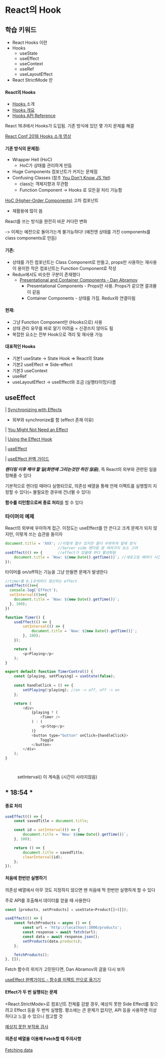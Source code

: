 # React의 Hook

## 학습 키워드

* React Hooks 이란
* Hooks
  * useState
  * useEffect
  * useContext
  * useRef
  * useLayoutEffect
* React StrictMode 란

#### React의 Hooks

* [Hooks ](https://ko.reactjs.org/docs/hooks-intro.html)소개
* [Hooks 개요](https://ko.reactjs.org/docs/hooks-overview.html)
* [Hooks API Reference](https://ko.reactjs.org/docs/hooks-reference.html)

React 16.8에서 Hooks가 도입됨. 기존 방식에 있던 몇 가지 문제를 해결

[React Conf 2018 Hooks 소개 영상](https://www.youtube.com/watch?v=dpw9EHDh2bM)

#### 기존 방식의 문제점:

* Wrapper Hell (HoC)
  * HoC가 상태를 관리하게 만듬
* Huge Components 컴포넌트가 커지는 문제점&#x20;
* Confusing Classes (참조 [You Don't Know JS Yet](https://github.com/getify/You-Dont-Know-JS))
  * class는 객체지향과 무관함
  * Function Component -> Hooks 로 모든걸 처리 가능함

[HoC (Higher-Order Components)](https://ko.reactjs.org/docs/higher-order-components.html) 고차 컴포넌트

* 재활용에 많이 씀

React를 쓰는 방식을 완전히 바꾼 커다란 변화

&#x20;  \-> 이제는 예전으로 돌아가는게 불가능하다! (예전엔  상태를 가진 components를 class components로 만듬)

#### 기존:

* 상태를 가진 컴포넌트는 Class Component로 만들고, props만 사용하는 재사용이 용이한 작은 컴포넌트는 Function Component로 작성
* Redux에서도 비슷한 구분이 존재했다
  * [Presentational and Container Components - Dan Abramov](https://medium.com/@dan\_abramov/smart-and-dumb-components-7ca2f9a7c7d0)
    * Presentational Components - Props만 사용. Props가 같으면 결과물이 같음
    * Container Components - 상태를 가짐. Redux와 연결이됨

#### 현재:

* 그냥 Function Component만 (Hooks으로) 사용
* 상태 관리 유무를 바로 알기 어려움 = 신경쓰지 않아도 됨
* 복잡한 요소는 전부 Hook으로 격리 및 재사용 가능

#### 대표적인 Hooks

* 기본1  useState -> State Hook => React의 State
* 기본2 useEffect => Side-effect
* 기본3 useContext
* useRef
* useLayoutEffect -> useEffect와 조금 (실행타이밍)다름

## useEffect

\| [Synchronizing with Effects](https://react.dev/learn/synchronizing-with-effects)

* 외부와 synchronize를 함 (effect 존재 이유)

\| [You Might Not Need an Effect](https://react.dev/learn/you-might-not-need-an-effect)

\| [Using the Effect Hook](https://ko.reactjs.org/docs/hooks-effect.html)

\| [useEffect](https://react.dev/reference/react/useEffect)

\| [useEffect 완벽 가이드](https://overreacted.io/ko/a-complete-guide-to-useeffect/)

_**렌더링 이후 해야 할 일(화면에 그리는것만 하진 않음)**_, 즉 React의 외부와 관련된 일을 정해줄 수 있다

기본적으로 렌더링 때마다 실행되므로, 의존성 배열을 통해 언제 이펙트를 실행할지 지정할 수 있다(= 불필요한 경우에 건너뛸 수 있다)

**함수를 리턴함으로써 종료 처리**를 할 수 있다

### 타이머의 예제

React의 외부에 우아하게 접근. 이정도는 useEffect를 안 쓴다고 크게 문제가 되지 않지만, 이렇게 쓰는 습관을 들이자

```javascript
document.title = 'XXX'; //이렇게 할수 있지만 좀더 우와하게 밑에 방식
                        //Server side 랜더링 등 여러가지 요소 고려
useEffect(() => {       //effect가 있을때 마다 활성화됨
	document.title = `Now: ${new Date().getTime()}`; //새로고침 때마다 시간업데이트
});
```

타이머를 on/off하는 기능을 그냥 만들면 문제가 발생한다

```javascript
//timer를 0.1초씩마다 갱신하는 effect
useEffect(()=>{
  console.log('Effect');
  setInterval(()=>{
    document.title = `Now: ${new Date().getTime()}`;
  }, 100);
})

function Timer() {
	useEffect(() => {
		setInterval(() => {
			document.title = `Now: ${new Date().getTime()}`;
		}, 100);
	});

	return (
		<p>Playing</p>
	);
}

export default function TimerControl() {
	const [playing, setPlaying] = useState(false);
	
	const handleClick = () => {
		setPlaying(!playing); //on -> off, off -> on
	};

	return (
		<div>
			{playing ? (
				<Timer />
			) : (
				<p>Stop</p>
			)}
			<button type="button" onClick={handleClick}>
				Toggle
			</button>
		</div>
	);
}
```

<figure><img src="../.gitbook/assets/image (24).png" alt=""><figcaption></figcaption></figure>

<figure><img src="../.gitbook/assets/image (6).png" alt=""><figcaption><p>setInterval() 이 계속돔 (시간이 사라지않음)</p></figcaption></figure>

## \* 18:54 \*

#### 종료 처리

```javascript
useEffect(() => {
	const savedTitle = document.title;

	const id = setInterval(() => {
		document.title = `Now: ${new Date().getTime()}`;
	}, 100);

	return () => {
		document.title = savedTitle;
		clearInterval(id);
	};
});
```

#### 처음에 한번만 실행하기

의존성 배열에서 아무 것도 지정하지 않으면 맨 처음에 딱 한번만 실행하게 할 수 있다

주로 API를 호출해서 데이터를 얻을 때 사용한다

```javascript
const [products, setProducts] = useState<Product[]>([]);

useEffect(() => {
	const fetchProducts = async () => {
		const url = 'http://localhost:3000/products';
		const response = await fetch(url);
		const data = await response.json();
		setProducts(data.products);
	};

	fetchProducts();
}, []);
```

Fetch 함수의 위치가 고민된다면, Dan Abramov의 글을 다시 보자

[useEffect 완벽가이드 - 함수를 이펙트 안으로 옮기기](https://overreacted.io/ko/a-complete-guide-to-useeffect/#%ED%95%A8%EC%88%98%EB%A5%BC-%EC%9D%B4%ED%8E%99%ED%8A%B8-%EC%95%88%EC%9C%BC%EB%A1%9C-%EC%98%AE%EA%B8%B0%EA%B8%B0)

#### Effect가 두 번 실행되는 문제

\<React.StrictMode>로 컴포넌트 전체를 감쌀 경우, 예상치 못한 Side Effect를 찾으려고 Effect 등을 두 번씩 실행함. 평소에는 큰 문제가 없지만, API 등을 사용하면 이상하다고 느낄 수 있으니 참고할 것

[예상치 못한 부작용 검사](https://ko.reactjs.org/docs/strict-mode.html#detecting-unexpected-side-effects)

#### 의존성 배열을 이용해 Fetch할 때 주의사항

[Fetching data](https://beta.reactjs.org/learn/synchronizing-with-effects#fetching-data)



